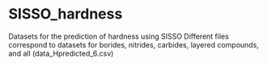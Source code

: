 # SISSO_hardness
Datasets for the prediction of hardness using SISSO 
Different files correspond to datasets for borides, nitrides, carbides, layered compounds, and all (data_Hpredicted_6.csv)
